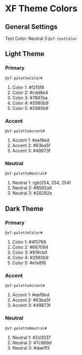 # XF Theme Colors

## General Settings
Text Color: Neutral 3
`@xf-textColor`

## Light Theme
### Primary
`@xf-paletteColor#`
1. Color 1: #f2f5f8
2. Color 2: #cdd8e4
3. Color 3: #7897ba
4. Color 4: #2980b9
5. Color 5: #2980b9

### Accent
`@xf-paletteAccent#`
1. Accent 1: #eef8ed
2. Accent 2: #63ba5f
3. Accent 3: #49873f

### Neutral
`@xf-paletteNeutral#`
1. Neutral 1: rgb(254, 254, 254)
2. Neutral 2: #8592a9
3. Neutral 3: #28292e

## Dark Theme
### Primary
`@xf-paletteColor#`
1. Color 1: #4f5766
2. Color 2: #667084
3. Color 3: #919cb0
4. Color 4: #2980b9
5. Color 5: #e1e8f8

### Accent
`@xf-paletteAccent#`
1. Accent 1: #eef8ed
2. Accent 2: #63ba5f
3. Accent 3: #49873f

### Neutral
`@xf-paletteNeutral#`
1. Neutral 1: #2d3037
2. Neutral 2: #7c869d
3. Neutral 3: #dae1f3